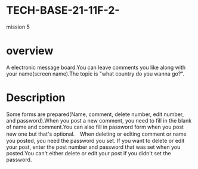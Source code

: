 # TECH-BASE-21-11F-2-
mission 5 
# overview
A electronic message board.You can leave comments you like along with your name(screen name).The topic is "what country do you wanna go?".

# Description
Some forms are prepared(Name, comment, delete number, edit number, and password).When you post a new comment, you need to fill in the blank of name and comment.You can also fill in password form when you post new one but that's optional.　When deleting or editing comment or name you posted, you need the password you set. 
If you want to delete or edit your post, enter the post number and password that was set when you posted.You can't either delete or edit your post if you didn't set the password.

